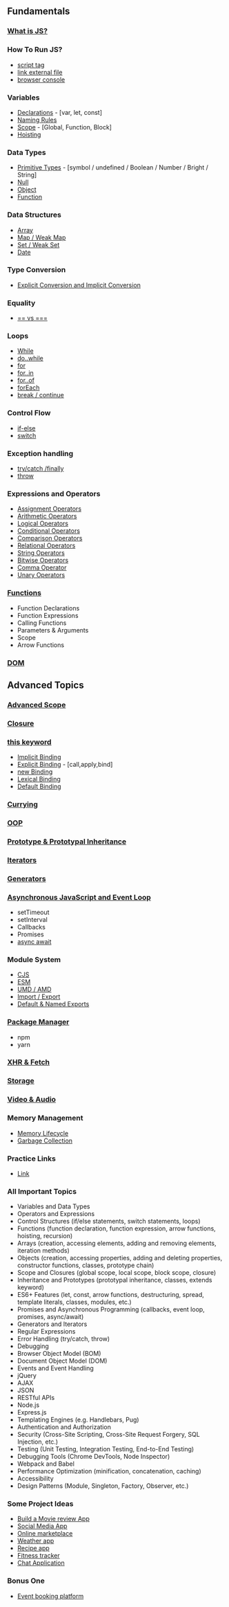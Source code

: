 ## Fundamentals

### [What is JS?](https://www.youtube.com/watch?v=upDLs1sn7g4)
### How To Run JS?
- [script tag](http://web.simmons.edu/~grabiner/comm244/weeknine/including-javascript.html#:~:text=To%20include%20an%20external%20JavaScript%20file%2C%20we%20can%20use%20the,path%20to%20your%20JavaScript%20file.&text=This%20script%20tag%20should%20be,tags%20in%20your%20HTML%20document.)
- [link external file](http://web.simmons.edu/~grabiner/comm244/weeknine/including-javascript.html#:~:text=To%20include%20an%20external%20JavaScript%20file%2C%20we%20can%20use%20the,path%20to%20your%20JavaScript%20file.&text=This%20script%20tag%20should%20be,tags%20in%20your%20HTML%20document.)
- [browser console](https://www.youtube.com/watch?v=BMFbW9giTuw)


### Variables
- [Declarations](https://www.youtube.com/watch?v=9WIJQDvt4Us) - [var, let, const]
- [Naming Rules](https://www.youtube.com/watch?v=rn6T2xjxXTA)
- [Scope](https://www.w3schools.com/js/js_scope.asp) - [Global, Function, Block]
- [Hoisting](https://www.youtube.com/watch?v=Fnlnw8uY6jo)


### Data Types
- [Primitive Types](https://javascript.info/types#bigint-type) - [symbol / undefined / Boolean / Number / Bright / String]
- [Null](https://www.youtube.com/watch?v=yH8ayoezcLA)
- [Object](https://www.youtube.com/watch?v=S1dWe3f2zm0)
- [Function](https://www.youtube.com/watch?v=jwOW-qlJtxg)


### Data Structures
- [Array](https://javascript.info/array)
- [Map / Weak Map](https://www.youtube.com/watch?v=ycohYSx5h9w)
- [Set / Weak Set](https://www.youtube.com/watch?v=ycohYSx5h9w)
- [Date](https://www.youtube.com/watch?v=-H6xNrnFI80)


### Type Conversion
- [Explicit Conversion and Implicit Conversion](https://www.c-sharpcorner.com/article/type-conversions-in-javascript/)

### Equality
- [== vs ===](https://youtu.be/C5ZVC4HHgIg)


### Loops
- [While](https://www.youtube.com/watch?v=kCl3W4kR4-c)
- [do..while](https://www.youtube.com/watch?v=kCl3W4kR4-c)
- [for](https://www.youtube.com/watch?v=26QWcjTdJGM)
- [for..in](https://www.youtube.com/watch?v=NlagmmCwOU4)
- [for..of](https://www.youtube.com/watch?v=NlagmmCwOU4)
- [forEach](https://youtu.be/u2GVOicqFKM)
- [break / continue](https://www.w3schools.com/js/js_break.asp)


### Control Flow
- [if-else](https://javascript.info/ifelse)
- [switch](https://javascript.info/switch)

### Exception handling
- [try/catch /finally](https://www.w3schools.com/js/js_errors.asp)
- [throw](https://www.w3schools.com/js/js_errors.asp)

### Expressions and Operators
- [Assignment Operators](https://www.youtube.com/watch?v=8TfGu2PeeDc)
- [Arithmetic Operators](https://www.youtube.com/watch?v=8TfGu2PeeDc)
- [Logical Operators](https://www.youtube.com/watch?v=8TfGu2PeeDc)
- [Conditional Operators](https://www.youtube.com/watch?v=8TfGu2PeeDc)
- [Comparison Operators](https://www.youtube.com/watch?v=8TfGu2PeeDc)
- [Relational Operators](https://www.youtube.com/watch?v=8TfGu2PeeDc)
- [String Operators](https://www.youtube.com/watch?v=8TfGu2PeeDc)
- [Bitwise Operators](https://www.youtube.com/watch?v=mesu75PTDC8)
- [Comma Operator](https://www.youtube.com/watch?v=X_Lr_N_b7PM)
- [Unary Operators](https://www.youtube.com/watch?v=qt8_AhzzKM0)

### [Functions](https://www.youtube.com/watch?v=7DrGsJegIOY)
- Function Declarations
- Function Expressions
- Calling Functions
- Parameters & Arguments
- Scope
- Arrow Functions
### [DOM](https://youtu.be/5fb2aPlgoys)


## Advanced Topics

### [Advanced Scope](https://youtu.be/TkFN6e9ZDMw)

### [Closure](https://youtu.be/3a0I8ICR1Vg)
   
### [this keyword](https://www.youtube.com/watch?v=rv7Q11KWmKU)
- [Implicit Binding](https://www.freecodecamp.org/news/javascript-this-keyword-binding-rules/#:~:text=Rule%20%233%3A%20The%20JavaScript%20new,%3D%20function()%20%7B%20console)
- [Explicit Binding](https://www.freecodecamp.org/news/javascript-this-keyword-binding-rules/#:~:text=Rule%20%233%3A%20The%20JavaScript%20new,%3D%20function()%20%7B%20console) - [call,apply,bind]
- [new Binding](https://www.freecodecamp.org/news/javascript-this-keyword-binding-rules/#:~:text=Rule%20%233%3A%20The%20JavaScript%20new,%3D%20function()%20%7B%20console)
- [Lexical Binding](https://www.freecodecamp.org/news/javascript-this-keyword-binding-rules/#:~:text=Rule%20%233%3A%20The%20JavaScript%20new,%3D%20function()%20%7B%20console)
- [Default Binding](https://www.freecodecamp.org/news/javascript-this-keyword-binding-rules/#:~:text=Rule%20%233%3A%20The%20JavaScript%20new,%3D%20function()%20%7B%20console)


### [Currying](https://www.youtube.com/watch?v=vQcCNpuaJO8)

### [OOP](https://www.youtube.com/playlist?list=PLXQpH_kZIxTWQfh_krE4sI_8etq5rH_z6)

### [Prototype & Prototypal Inheritance](https://www.youtube.com/watch?v=wstwjQ1yqWQ)

### [Iterators](https://www.youtube.com/watch?v=-8mZXplYroc)

### [Generators](https://www.youtube.com/watch?v=IJ6EgdiI_wU)

### [Asynchronous JavaScript and Event Loop](https://www.youtube.com/watch?v=8zKuNo4ay8E)
- setTimeout
- setInterval
- Callbacks
- Promises
- [async await](https://www.youtube.com/watch?v=Gjbr21JLfgg)

### Module System
- [CJS](https://www.youtube.com/watch?v=6z5izWt9x9M)
- [ESM](https://www.youtube.com/watch?v=6z5izWt9x9M)
- [UMD / AMD](https://www.youtube.com/watch?v=6z5izWt9x9M)
- [Import / Export](https://www.youtube.com/watch?v=Py2fj9_BJXs)
- [Default & Named Exports](https://www.youtube.com/watch?v=RMl-ystfzoY)

### [Package Manager](https://www.youtube.com/watch?v=Mp_LqbgFHSk)
- npm
- yarn

### [XHR & Fetch](https://www.youtube.com/watch?v=D5WkKTorCqo)

### [Storage](https://www.youtube.com/watch?v=MOd5cTJ6kaA)

### [Video & Audio](https://www.youtube.com/watch?v=K6L38xk2rkk)

### Memory Management
- [Memory Lifecycle](https://medium.com/swlh/the-lifecycle-of-memory-in-javascript-5b5bffc5ff4c)
- [Garbage Collection](https://javascript.info/garbage-collection)

### Practice Links
- [Link](https://docs.google.com/document/d/1AI0ZdvuEBIhdkBzVN9o0fV7E-UUMsoABn3reBSbXU8U/edit?usp=sharing)

### All Important Topics
- Variables and Data Types
- Operators and Expressions
- Control Structures (if/else statements, switch statements, loops)
- Functions (function declaration, function expression, arrow functions, hoisting, recursion)
- Arrays (creation, accessing elements, adding and removing elements, iteration methods)
- Objects (creation, accessing properties, adding and deleting properties, constructor functions, classes, prototype chain)
- Scope and Closures (global scope, local scope, block scope, closure)
- Inheritance and Prototypes (prototypal inheritance, classes, extends keyword)
- ES6+ Features (let, const, arrow functions, destructuring, spread, template literals, classes, modules, etc.)
- Promises and Asynchronous Programming (callbacks, event loop, promises, async/await)
- Generators and Iterators
- Regular Expressions
- Error Handling (try/catch, throw)
- Debugging
- Browser Object Model (BOM)
- Document Object Model (DOM)
- Events and Event Handling
- jQuery
- AJAX
- JSON
- RESTful APIs
- Node.js
- Express.js
- Templating Engines (e.g. Handlebars, Pug)
- Authentication and Authorization
- Security (Cross-Site Scripting, Cross-Site Request Forgery, SQL Injection, etc.)
- Testing (Unit Testing, Integration Testing, End-to-End Testing)
- Debugging Tools (Chrome DevTools, Node Inspector)
- Webpack and Babel
- Performance Optimization (minification, concatenation, caching)
- Accessibility
- Design Patterns (Module, Singleton, Factory, Observer, etc.)


### Some Project Ideas

- [Build a Movie review App](https://youtu.be/mrHNSanmqQ4)
- [Social Media App](https://youtu.be/n1mdAPFq2Os)
- [Online marketplace](https://youtu.be/_ou3KWsnZTI)
- [Weather app](https://youtu.be/GuA0_Z1llYU)
- [Recipe app](https://youtu.be/JJ_SnRlslgI)
- [Fitness tracker](https://youtu.be/KBpoBc98BwM)
- [Chat Application](https://youtu.be/jcOKU9f86XE)

### Bonus One
- [Event booking platform](https://youtu.be/3QcMq90iD5Q)
